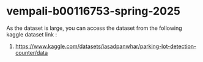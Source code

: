 # vempali-b00116753-spring-2025
As the dataset is large, you can access the dataset from the following kaggle dataset link :
1)	https://www.kaggle.com/datasets/iasadpanwhar/parking-lot-detection-counter/data
